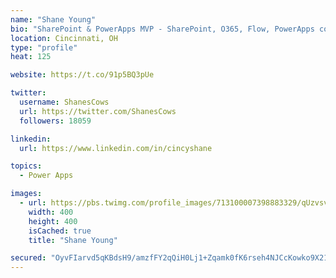 ```yaml
---
name: "Shane Young"
bio: "SharePoint & PowerApps MVP - SharePoint, O365, Flow, PowerApps consulting? @PowerApps911 | Pure Snark? You found it."
location: Cincinnati, OH
type: "profile"
heat: 125

website: https://t.co/91p5BQ3pUe

twitter:
  username: ShanesCows
  url: https://twitter.com/ShanesCows
  followers: 18059

linkedin:
  url: https://www.linkedin.com/in/cincyshane

topics:
  - Power Apps

images:
  - url: https://pbs.twimg.com/profile_images/713100007398883329/qUzvsvQ3_400x400.jpg
    width: 400
    height: 400
    isCached: true
    title: "Shane Young"

secured: "OyvFIarvd5qKBdsH9/amzfFY2qQiH0Lj1+Zqamk0fK6rseh4NJCcKowko9X21YVMSB4Ken/Oh6wWbwhN37qCakNcKyKtjHZG79IymLcT9cfxCWlMYRfA8R88bnZwapKvbXXrvbOK/IlUV5tUbFf2Kbp4AksSvxsraakmdrSeSjYQPOrH+d4JDH6ZgLEyUtMKljCuYzyLkYXlDtCUo93w8K8yDvUY/NAbaR1GsowqLmV8AfY5tAvqxsYkCqpu6FL+C9YeLmsk4IIub/MM/+j6B00P89XHsZzb2nxEdmkUxlTwlVdNWUsIL7AIfLc9LT0R5X4XOro4x644a0AO4S5Pqzid235fsOfFEITFuDkixChkH7Xlxtl/hrSoQyKL6QisR9x49WxpLHyZBnNg83smifZULHzrhURBkp3OudbyVzw=;jlwtf+79Tzd0YU+cNsZJdA=="
---
```


